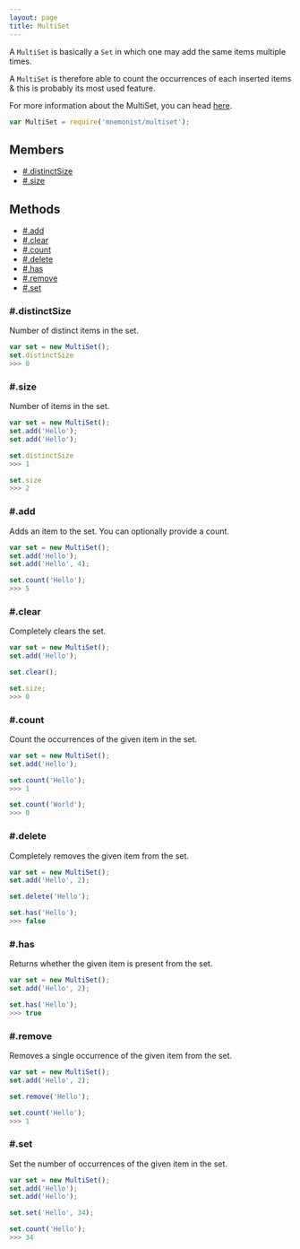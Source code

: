 ```yaml
---
layout: page
title: MultiSet
---
```


A `MultiSet` is basically a `Set` in which one may add the same items multiple times.

A `MultiSet` is therefore able to count the occurrences of each inserted items & this is probably its most used feature.

For more information about the MultiSet, you can head [here](https://en.wikipedia.org/wiki/Multiset).

```js
var MultiSet = require('mnemonist/multiset');
```

## Members

* [#.distinctSize](#distinctSize)
* [#.size](#size)

## Methods

* [#.add](#add)
* [#.clear](#clear)
* [#.count](#count)
* [#.delete](#delete)
* [#.has](#has)
* [#.remove](#remove)
* [#.set](#set)

### #.distinctSize

Number of distinct items in the set.

```js
var set = new MultiSet();
set.distinctSize
>>> 0
```

### #.size

Number of items in the set.

```js
var set = new MultiSet();
set.add('Hello');
set.add('Hello');

set.distinctSize
>>> 1

set.size
>>> 2
```

### #.add

Adds an item to the set. You can optionally provide a count.

```js
var set = new MultiSet();
set.add('Hello');
set.add('Hello', 4);

set.count('Hello');
>>> 5
```

### #.clear

Completely clears the set.

```js
var set = new MultiSet();
set.add('Hello');

set.clear();

set.size;
>>> 0
```

### #.count

Count the occurrences of the given item in the set.

```js
var set = new MultiSet();
set.add('Hello');

set.count('Hello');
>>> 1

set.count('World');
>>> 0
```

### #.delete

Completely removes the given item from the set.

```js
var set = new MultiSet();
set.add('Hello', 2);

set.delete('Hello');

set.has('Hello');
>>> false
```

### #.has

Returns whether the given item is present from the set.

```js
var set = new MultiSet();
set.add('Hello', 2);

set.has('Hello');
>>> true
```

### #.remove

Removes a single occurrence of the given item from the set.

```js
var set = new MultiSet();
set.add('Hello', 2);

set.remove('Hello');

set.count('Hello');
>>> 1
```

### #.set

Set the number of occurrences of the given item in the set.

```js
var set = new MultiSet();
set.add('Hello');
set.add('Hello');

set.set('Hello', 34);

set.count('Hello');
>>> 34
```

